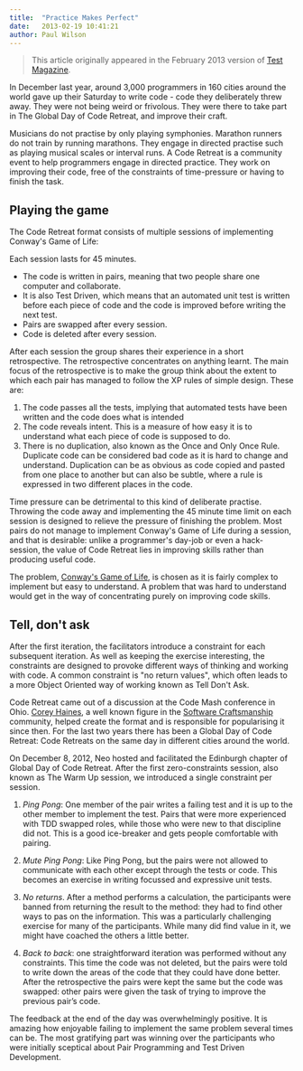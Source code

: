 ```yaml
---
title:  "Practice Makes Perfect"
date:   2013-02-19 10:41:21
author: Paul Wilson
---
```


> This article originally appeared in the February 2013 version of [Test Magazine](http//www.testmagazine.co.uk).

In December last year, around 3,000 programmers in 160 cities around the world gave up their Saturday to write code - code they deliberately threw away. They were not being weird or frivolous. They were there to take part in The Global Day of Code Retreat, and improve their craft.

Musicians do not practise by only playing symphonies. Marathon runners do not train by running marathons. They engage in directed practise such as playing musical scales or interval runs. A Code Retreat is a community event to help programmers engage in directed practice. They work on improving their code, free of the constraints of time-pressure or having to finish the task.

## Playing the game

The Code Retreat format consists of multiple sessions of implementing Conway's Game of Life:

Each session lasts for 45 minutes.

* The code is written in pairs, meaning that two people share one computer and collaborate.
* It is also Test Driven, which means that an automated unit test is written before each piece of code and the code is improved before writing the next test.
* Pairs are swapped after every session.
* Code is deleted after every session.

After each session the group shares their experience in a short retrospective. The retrospective concentrates on anything learnt. The main focus of the retrospective is to make the group think about the extent to which each pair has managed to follow the XP rules of simple design. These are:

1. The code passes all the tests, implying that automated tests have been written and the code does what is intended
2. The code reveals intent. This is a measure of how easy it is to understand what each piece of code is supposed to do.
3. There is no duplication, also known as the Once and Only Once Rule. Duplicate code can be considered bad code as it is hard to change and understand. Duplication can be as obvious as code copied and pasted from one place to another but can also be subtle, where a rule is expressed in two different places in the code.

Time pressure can be detrimental to this kind of deliberate practise. Throwing the code away and implementing the 45 minute time limit on each session is designed to relieve the pressure of finishing the problem. Most pairs do not manage to implement Conway's Game of Life during a session, and that is desirable: unlike a programmer's day-job or even a hack-session, the value of Code Retreat lies in improving skills rather than producing useful code.

The problem, [Conway's Game of Life](http://en.wikipedia.org/wiki/Conway's_Game_of_Life), is chosen as it is fairly complex to implement but easy to understand. A problem that was hard to understand would get in the way of concentrating purely on improving code skills.

## Tell, don't ask
After the first iteration, the facilitators introduce a constraint for each subsequent iteration. As well as keeping the exercise interesting, the constraints are designed to provoke different ways of thinking and working with code. A common constraint is "no return values", which often leads to a more Object Oriented way of working known as Tell Don't Ask.

Code Retreat came out of a discussion at the Code Mash conference in Ohio. [Corey Haines](https://twitter.com/coreyhaines), a well known figure in the [Software Craftsmanship](http://en.wikipedia.org/wiki/Software_craftsmanship) community, helped create the format and is responsible for popularising it since then. For the last two years there has been a Global Day of Code Retreat: Code Retreats on the same day in different cities around the world.

On December 8, 2012, Neo hosted and facilitated the Edinburgh chapter of Global Day of Code Retreat. After the first zero-constraints session, also known as The Warm Up session, we introduced a single constraint per session.

1. _Ping Pong_: One member of the pair writes a failing test and it is up to the other member to implement the test. Pairs that were more experienced with TDD swapped roles, while those who were new to that discipline did not. This is a good ice-breaker and gets people comfortable with pairing.

2. _Mute Ping Pong_: Like Ping Pong, but the pairs were not allowed to communicate with each other except through the tests or code. This becomes an exercise in writing focussed and expressive unit tests.

3. _No returns_. After a method performs a calculation, the participants were banned from returning the result to the method: they had to find other ways to pas on the information. This was a particularly challenging exercise for many of the participants. While many did find value in it, we might have coached the others a little better.

4. _Back to back_: one straightforward iteration was performed without any constraints. This time the code was not deleted, but the pairs were told to write down the areas of the code that they could have done better. After the retrospective the pairs were kept the same but the code was swapped: other pairs were given the task of trying to improve the previous pair’s code.

The feedback at the end of the day was overwhelmingly positive. It is amazing how enjoyable failing to implement the same problem several times can be. The most gratifying part was winning over the participants who were initially sceptical about Pair Programming and Test Driven Development.
